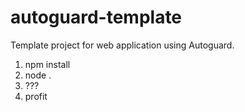 # autoguard-template

Template project for web application using Autoguard.

1. npm install
2. node .
3. ???
4. profit
